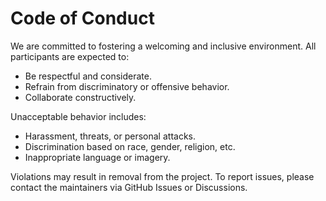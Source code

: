 # Code of Conduct

We are committed to fostering a welcoming and inclusive environment. All participants are expected to:

- Be respectful and considerate.
- Refrain from discriminatory or offensive behavior.
- Collaborate constructively.

Unacceptable behavior includes:

- Harassment, threats, or personal attacks.
- Discrimination based on race, gender, religion, etc.
- Inappropriate language or imagery.

Violations may result in removal from the project. To report issues, please contact the maintainers via GitHub Issues or Discussions.
